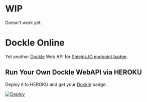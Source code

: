 # WIP

Doesn't work yet.

# Dockle Online

Yet another [Dockle](https://github.com/goodwithtech/dockle) Web API for [Shields.IO endpoint badge](https://shields.io/endpoint).

## Run Your Own Dockle WebAPI via HEROKU

Deploy it to HEROKU and get your [Dockle](https://github.com/goodwithtech/dockle) badge.

[![Deploy](https://www.herokucdn.com/deploy/button.svg)](https://heroku.com/deploy?template=https://github.com/KEINOS/dockle-online/tree/dockle-on-heroku)
